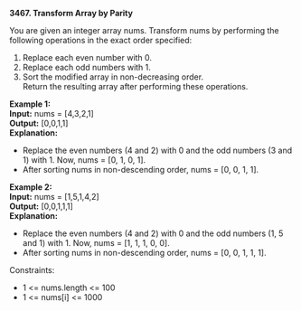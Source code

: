 **3467. Transform Array by Parity**  

You are given an integer array nums. Transform nums by performing the following operations in the exact order specified:
1. Replace each even number with 0.
2. Replace each odd numbers with 1.
3. Sort the modified array in non-decreasing order.  
Return the resulting array after performing these operations.

**Example 1:**  
**Input:** nums = [4,3,2,1]  
**Output:** [0,0,1,1]  
**Explanation:**  
- Replace the even numbers (4 and 2) with 0 and the odd numbers (3 and 1) with 1. Now, nums = [0, 1, 0, 1].
- After sorting nums in non-descending order, nums = [0, 0, 1, 1].

**Example 2:**  
**Input:** nums = [1,5,1,4,2]  
**Output:** [0,0,1,1,1]  
**Explanation:**  
- Replace the even numbers (4 and 2) with 0 and the odd numbers (1, 5 and 1) with 1. Now, nums = [1, 1, 1, 0, 0].
- After sorting nums in non-descending order, nums = [0, 0, 1, 1, 1].

Constraints:
- 1 <= nums.length <= 100
- 1 <= nums[i] <= 1000